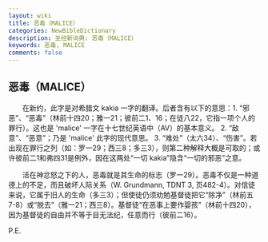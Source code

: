 ```yaml
---
layout: wiki
title: 恶毒（MALICE）
categories: NewBibleDictionary
description: 圣经新词典: 恶毒（MALICE）
keywords: 恶毒, MALICE
comments: false
---
```


## 恶毒（MALICE）

　　在新约，此字是对希腊文 kakia 一字的翻译。后者含有以下的意思：1. “邪恶”、“恶毒”（林前十四20；雅一21；彼前二1、16；在徒八22，它指一项个人的罪行）。这也是 'malice' 一字在十七世纪英语中（AV）的基本意义。 2. “敌意”、“恶意”；乃是 'malice' 此字的现代意思。 3. “难处”（太六34）、“伤害”。若出现在罪行之列（如：罗一29；西三8；多三3），则第二种解释大概是可取的；或许彼前二1和弗四31是例外，因在这两处“一切 kakia”隐含“一切的邪恶”之意。

　　活在神忿怒之下的人，恶毒就是其生命的标志（罗一29）。恶毒不仅是一种道德上的不足，而且破坏人际关系（W. Grundmann, TDNT 3, 页482-4）。对信徒来说，它属于旧人的生命（多三3）；但使徒仍须劝勉基督徒把它“除净”（林前五7-8）或“脱去”（雅一21；西三8）。基督徒“在恶事上要作婴孩”（林前十四20），因为基督徒的自由并不等于目无法纪，任意而行（彼前二16）。

P.E.








